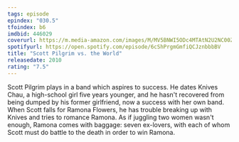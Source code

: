 ```yaml
---
tags: episode
epindex: "030.5"
tfoindex: b6
imdbid: 446029
coverurl: https://m.media-amazon.com/images/M/MV5BNWI5ODc4MTAtN2U2NC00ZDk3LWE3NjAtNjIyODE2YTlhYjYwXkEyXkFqcGdeQXVyOTA3ODI3NDA@._V1_SY300_CR3,0,202,300_.jpg
spotifyurl: https://open.spotify.com/episode/6cShPrgmGmfiQCJznbbbBV
title: "Scott Pilgrim vs. the World"
releasedate: 2010
rating: "7.5"
---
```


Scott Pilgrim plays in a band which aspires to success. He dates Knives Chau, a high-school girl five years younger, and he hasn't recovered from being dumped by his former girlfriend, now a success with her own band. When Scott falls for Ramona Flowers, he has trouble breaking up with Knives and tries to romance Ramona. As if juggling two women wasn't enough, Ramona comes with baggage: seven ex-lovers, with each of whom Scott must do battle to the death in order to win Ramona.